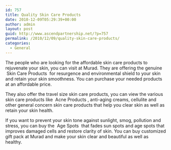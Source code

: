 ```yaml
---
id: 757
title: Quality Skin Care Products
date: 2010-12-09T05:29:39+00:00
author: admin
layout: post
guid: http://www.ascendpartnership.net/?p=757
permalink: /2010/12/09/quality-skin-care-products/
categories:
  - General
---
```

The people who are looking for the affordable skin care products to rejuvenate your skin, you can visit at Murad. They are offering the genuine &nbsp;Skin Care Products&nbsp; for resurgence and environmental shield to your skin and retain your skin smoothness. You can purchase your needed products at an affordable price.

They also offer the travel size skin care products, you can view the various skin care products like &nbsp;Acne Products&nbsp;, anti-aging creams, cellulite and other general concern skin care products that help you clear skin as well as retain your skin health.

If you want to prevent your skin tone against sunlight, smog, pollution and stress, you can buy the &nbsp;Age Spots&nbsp; that fades sun spots and age spots that improves damaged cells and restore clarity of skin. You can buy customized gift pack at Murad and make your skin clear and beautiful as well as healthy.